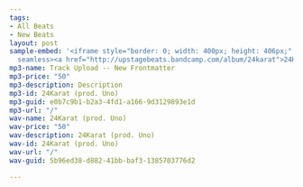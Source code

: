 ```yaml
---
tags:
- All Beats
- New Beats
layout: post
sample-embed: '<iframe style="border: 0; width: 400px; height: 406px;" src="https://bandcamp.com/EmbeddedPlayer/album=3424510307/size=large/bgcol=ffffff/linkcol=0687f5/artwork=none/track=215376352/transparent=true/"
  seamless><a href="http://upstagebeats.bandcamp.com/album/24karat">24Karat by UpstageBeats</a></iframe>'
mp3-name: Track Upload -- New Frontmatter
mp3-price: "50"
mp3-description: Description
mp3-id: 24Karat (prod. Uno)
mp3-guid: e0b7c9b1-b2a3-4fd1-a166-9d3129893e1d
mp3-url: "/"
wav-name: 24Karat (prod. Uno)
wav-price: "50"
wav-description: 24Karat (prod. Uno)
wav-id: 24Karat (prod. Uno)
wav-url: "/"
wav-guid: 5b96ed38-d882-41bb-baf3-1385703776d2

---
```

